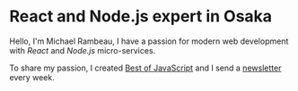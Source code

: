 # React and Node.js expert in Osaka

Hello, I'm Michael Rambeau, I have a passion for modern web development with _React_ and _Node.js_ micro-services.

To share my passion, I created [Best of JavaScript](https://bestofjs.org/) and I send a [newsletter](https://weekly.bestofjs.org/) every week.
